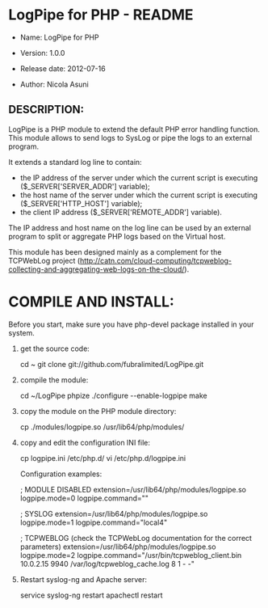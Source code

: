 LogPipe for PHP - README
========================

+ Name: LogPipe for PHP

+ Version: 1.0.0

+ Release date: 2012-07-16

+ Author: Nicola Asuni

DESCRIPTION:
------------

LogPipe is a PHP module to extend the default PHP error handling function.
This module allows to send logs to SysLog or pipe the logs to an external program.

It extends a standard log line to contain:
+ the IP address of the server under which the current script is executing ($_SERVER['SERVER_ADDR'] variable);
+ the host name of the server under which the current script is executing ($_SERVER['HTTP_HOST'] variable);
+ the client IP address ($_SERVER['REMOTE_ADDR'] variable).

The IP address and host name on the log line can be used by an external program to split or aggregate PHP logs based on the Virtual host.

This module has been designed mainly as a complement for the TCPWebLog project (http://catn.com/cloud-computing/tcpweblog-collecting-and-aggregating-web-logs-on-the-cloud/).

COMPILE AND INSTALL:
====================

Before you start, make sure you have php-devel package installed in your system. 

1. get the source code:

	cd ~
	git clone git://github.com/fubralimited/LogPipe.git

2. compile the module:

	cd ~/LogPipe
	phpize
	./configure --enable-logpipe
	make

3. copy the module on the PHP module directory:

	cp ./modules/logpipe.so /usr/lib64/php/modules/

4. copy and edit the configuration INI file:

	cp logpipe.ini /etc/php.d/
	vi /etc/php.d/logpipe.ini
	
	Configuration examples:
	
	; MODULE DISABLED
	extension=/usr/lib64/php/modules/logpipe.so
	logpipe.mode=0
	logpipe.command=""
	
	; SYSLOG
	extension=/usr/lib64/php/modules/logpipe.so
	logpipe.mode=1
	logpipe.command="local4"
	
	; TCPWEBLOG (check the TCPWebLog documentation for the correct parameters)
	extension=/usr/lib64/php/modules/logpipe.so
	logpipe.mode=2
	logpipe.command="/usr/bin/tcpweblog_client.bin 10.0.2.15 9940 /var/log/tcpweblog_cache.log 8 1 - -"

5. Restart syslog-ng and Apache server: 

	service syslog-ng restart
	apachectl restart

